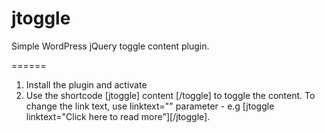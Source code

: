 # jtoggle
Simple WordPress jQuery toggle content plugin.

======
1. Install the plugin and activate
2. Use the shortcode [jtoggle] content [/toggle] to toggle the content. To change the link text, use linktext="" parameter - e.g [jtoggle linktext="Click here to read more"][/jtoggle].
